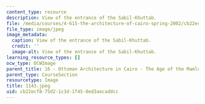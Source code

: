 ```yaml
---
content_type: resource
description: View of the entrance of the Sabil-Khuttab.
file: /media/courses/4-615-the-architecture-of-cairo-spring-2002/cb22ecf875d21c3d1f450ed3aecaddcc_1143.jpeg
file_type: image/jpeg
image_metadata:
  caption: View of the entrance of the Sabil-Khuttab.
  credit: ''
  image-alt: View of the entrance of the Sabil-Khuttab.
learning_resource_types: []
ocw_type: OCWImage
parent_title: 16 - Ottoman Architecture in Cairo - The Age of the Mamluk Beys
parent_type: CourseSection
resourcetype: Image
title: 1143.jpeg
uid: cb22ecf8-75d2-1c3d-1f45-0ed3aecaddcc
---
```


